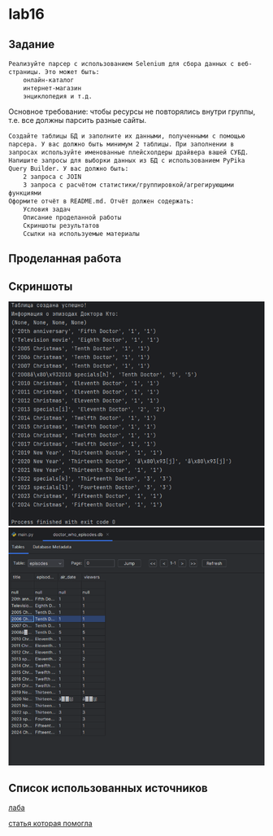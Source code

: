 # lab16  

## Задание
    Реализуйте парсер с использованием Selenium для сбора данных с веб-страницы. Это может быть:
        онлайн-каталог
        интернет-магазин
        энциклопедия и т.д.

Основное требование: чтобы ресурсы не повторялись внутри группы, т.е. все должны парсить разные сайты.

    Создайте таблицы БД и заполните их данными, полученными с помощью парсера. У вас должно быть минимум 2 таблицы. При заполнении в запросах используйте именованные плейсхолдеры драйвера вашей СУБД.
    Напишите запросы для выборки данных из БД с использованием PyPika Query Builder. У вас должно быть:
        2 запроса с JOIN
        3 запроса с расчётом статистики/группировкой/агрегирующими функциями
    Оформите отчёт в README.md. Отчёт должен содержать:
        Условия задач
        Описание проделанной работы
        Скриншоты результатов
        Ссылки на используемые материалы
## Проделанная работа


## Скриншоты

![результат 16](lab16res.png)
![результат 16](lab16res1.png)

## Список использованных источников
[лаба](https://evil-teacher.on.fleek.co/prog_pm/term2/lab16/)   

[статья которая помогла](https://habr.com/ru/articles/513218/)   

